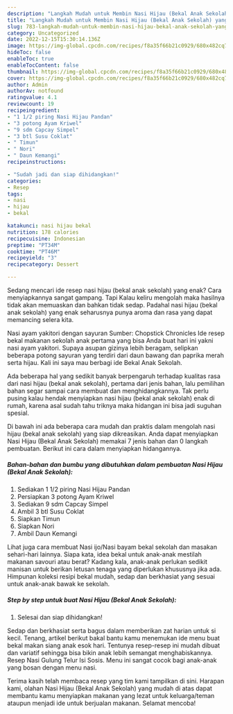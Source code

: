 ```yaml
---
description: "Langkah Mudah untuk Membin Nasi Hijau (Bekal Anak Sekolah) yang Lezat"
title: "Langkah Mudah untuk Membin Nasi Hijau (Bekal Anak Sekolah) yang Lezat"
slug: 783-langkah-mudah-untuk-membin-nasi-hijau-bekal-anak-sekolah-yang-lezat
category: Uncategorized
date: 2022-12-15T15:30:14.136Z
image: https://img-global.cpcdn.com/recipes/f8a35f66b21c0929/680x482cq70/nasi-hijau-bekal-anak-sekolah-foto-resep-utama.jpg
hideToc: false
enableToc: true
enableTocContent: false
thumbnail: https://img-global.cpcdn.com/recipes/f8a35f66b21c0929/680x482cq70/nasi-hijau-bekal-anak-sekolah-foto-resep-utama.jpg
cover: https://img-global.cpcdn.com/recipes/f8a35f66b21c0929/680x482cq70/nasi-hijau-bekal-anak-sekolah-foto-resep-utama.jpg
author: Admin
authorAv: notfound
ratingvalue: 4.1
reviewcount: 19
recipeingredient:
- "1 1/2 piring Nasi Hijau Pandan"
- "3 potong Ayam Kriwel"
- "9 sdm Capcay Simpel"
- "3 btl Susu Coklat"
- " Timun"
- " Nori"
- " Daun Kemangi"
recipeinstructions:

- "Sudah jadi dan siap dihidangkan!"
categories:
- Resep
tags:
- nasi
- hijau
- bekal

katakunci: nasi hijau bekal 
nutrition: 178 calories
recipecuisine: Indonesian
preptime: "PT34M"
cooktime: "PT46M"
recipeyield: "3"
recipecategory: Dessert

---
```



Sedang mencari ide resep nasi hijau (bekal anak sekolah) yang enak? Cara menyiapkannya sangat gampang. Tapi Kalau keliru mengolah maka hasilnya tidak akan memuaskan dan bahkan tidak sedap. Padahal nasi hijau (bekal anak sekolah) yang enak seharusnya punya aroma dan rasa yang dapat memancing selera kita.


Nasi ayam yakitori dengan sayuran Sumber: Chopstick Chronicles Ide resep bekal makanan sekolah anak pertama yang bisa Anda buat hari ini yakni nasi ayam yakitori. Supaya asupan gizinya lebih beragam, selipkan beberapa potong sayuran yang terdiri dari daun bawang dan paprika merah serta hijau. Kali ini saya mau berbagi ide Bekal Anak Sekolah.

Ada beberapa hal yang sedikit banyak berpengaruh terhadap kualitas rasa dari nasi hijau (bekal anak sekolah), pertama dari jenis bahan, lalu pemilihan bahan segar sampai cara membuat dan menghidangkannya. Tak perlu pusing kalau hendak menyiapkan nasi hijau (bekal anak sekolah) enak di rumah, karena asal sudah tahu triknya maka hidangan ini bisa jadi suguhan spesial.


Di bawah ini ada beberapa cara mudah dan praktis dalam mengolah nasi hijau (bekal anak sekolah) yang siap dikreasikan. Anda dapat menyiapkan Nasi Hijau (Bekal Anak Sekolah) memakai 7 jenis bahan dan 0 langkah pembuatan. Berikut ini cara dalam menyiapkan hidangannya.

<!--inarticleads1-->

##### Bahan-bahan dan bumbu yang dibutuhkan dalam pembuatan Nasi Hijau (Bekal Anak Sekolah):

1. Sediakan 1 1/2 piring Nasi Hijau Pandan
1. Persiapkan 3 potong Ayam Kriwel
1. Sediakan 9 sdm Capcay Simpel
1. Ambil 3 btl Susu Coklat
1. Siapkan  Timun
1. Siapkan  Nori
1. Ambil  Daun Kemangi


Lihat juga cara membuat Nasi ijo/Nasi bayam bekal sekolah dan masakan sehari-hari lainnya. Siapa kata, idea bekal untuk anak-anak mestilah makanan savouri atau berat? Kadang kala, anak-anak perlukan sedikit manisan untuk berikan letusan tenaga yang diperlukan khususnya jika ada. Himpunan koleksi resipi bekal mudah, sedap dan berkhasiat yang sesuai untuk anak-anak bawak ke sekolah. 

<!--inarticleads2-->

##### Step by step untuk buat Nasi Hijau (Bekal Anak Sekolah):


1. Selesai dan siap dihidangkan!

Sedap dan berkhasiat serta bagus dalam memberikan zat harian untuk si kecil. Tenang, artikel berikut bakal bantu kamu menemukan ide menu buat bekal makan siang anak esok hari. Tentunya resep-resep ini mudah dibuat dan variatif sehingga bisa bikin anak lebih semangat menghabiskannya. Resep Nasi Gulung Telur Isi Sosis. Menu ini sangat cocok bagi anak-anak yang bosan dengan menu nasi. 

Terima kasih telah membaca resep yang tim kami tampilkan di sini. Harapan kami, olahan Nasi Hijau (Bekal Anak Sekolah) yang mudah di atas dapat membantu kamu menyiapkan makanan yang lezat untuk keluarga/teman ataupun menjadi ide untuk berjualan makanan. Selamat mencoba!
